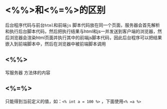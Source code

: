 # <%%>和<%=%>的区别

后台程序代码与前台`html`和前端`js` 脚本代码放在同一个页面，服务器会首先解析和执行后台脚本代码，然后把执行结果与html和js一并发送到客户端的浏览器，然后浏览器会渲染html页面并执行其中的前端js脚本代码，因此后台程序可以把结果嵌入到前端脚本中，然后在浏览器中被前端脚本调用

## <%%>

写服务器 方法体的内容

## <%=%>

只能得到当前定义的值，如：`<% int a = 100 %>` ，下面使用`<% =a %>`

